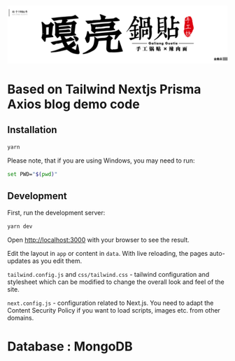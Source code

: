 ![tailwind-nextjs-banner](/public/static/images/twitter-card.png)

# Based on Tailwind Nextjs Prisma Axios blog demo code


## Installation

```bash
yarn
```

Please note, that if you are using Windows, you may need to run:

```bash
set PWD="$(pwd)"
```

## Development

First, run the development server:

```bash
yarn dev
```

Open [http://localhost:3000](http://localhost:3000) with your browser to see the result.

Edit the layout in `app` or content in `data`. With live reloading, the pages auto-updates as you edit them.


`tailwind.config.js` and `css/tailwind.css` - tailwind configuration and stylesheet which can be modified to change the overall look and feel of the site.



`next.config.js` - configuration related to Next.js. You need to adapt the Content Security Policy if you want to load scripts, images etc. from other domains.

# Database : MongoDB
